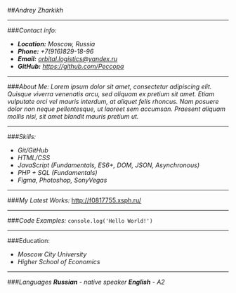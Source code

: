 ##*Andrey Zharkikh*
___
###*Contact info:*
* ***Location:** Moscow, Russia*
* ***Phone:** +7(916)829-18-96*
* ***Email:** orbital.logistics@yandex.ru*
* ***GitHub:** https://github.com/Peccopa*
___

###*About Me:*
*Lorem ipsum dolor sit amet, consectetur adipiscing elit. Quisque viverra venenatis arcu, sed aliquam ex pretium sit amet. Etiam vulputate orci vel mauris interdum, at aliquet felis rhoncus. Nam posuere dolor non neque pellentesque, ut laoreet sem accumsan. Praesent aliquam mollis nisi, sit amet blandit mauris pretium ut.*
___
###*Skills:*
* *Git/GitHub*
* *HTML/CSS*
* *JavaScript (Fundamentals, ES6+, DOM, JSON, Asynchronous)*
* *PHP + SQL (Fundamentals)*
* *Figma, Photoshop, SonyVegas*
___
###*My Latest Works:*
http://f0817755.xsph.ru/
___
###*Code Examples:*
`console.log('Hello World!')`
___
###Education:
* *Moscow City University*
* *Higher School of Economics*
___
###*Languages*
***Russian** - native speaker*
***English** - A2*